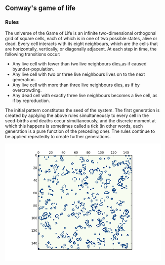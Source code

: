 
## Conway's game of life
### Rules

The universe of the Game of Life is an infinite two-dimensional orthogonal
grid of square cells, each of which is in one of two possible states, alive
or dead. Every cell interacts with its eight neighbours, which are the cells
that are horizontally, vertically, or diagonally adjacent. At each step in
time, the following transitions occur:

* Any live cell with fewer than two live neighbours dies,as if caused byunder-population.
* Any live cell with two or three live neighbours lives on to the next generation.
* Any live cell with more than three live neighbours dies, as if by overcrowding.
* Any dead cell with exactly three live neighbours becomes a live cell, as if by reproduction.

The initial pattern constitutes the seed of the system. The first generation
is created by applying the above rules simultaneously to every cell in the
seed-births and deaths occur simultaneously, and the discrete moment at which
this happens is sometimes called a tick (in other words, each generation is
a pure function of the preceding one). The rules continue to be applied
repeatedly to create further generations.

![Embed Wall](images/screenshot.png)

